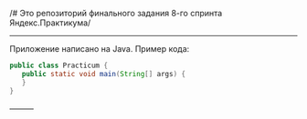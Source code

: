 /# Это репозиторий финального задания 8-го спринта Яндекс.Практикума/

---

Приложение написано на Java. Пример кода:
```java
public class Practicum {
   public static void main(String[] args) {
   }
}
```
———


